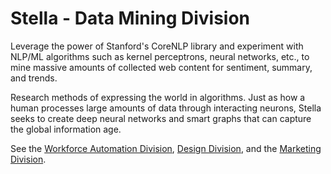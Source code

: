 ﻿# Stella - Data Mining Division

Leverage the power of Stanford's CoreNLP library and experiment with NLP/ML algorithms such as kernel perceptrons, neural networks, etc., to mine massive amounts of collected web content for sentiment, summary, and trends.

Research methods of expressing the world in algorithms. Just as how a human processes large amounts of data through interacting neurons, Stella seeks to create deep neural networks and smart graphs that can capture the global information age.

See the [Workforce Automation Division](https://dantetam.github.io/src/experiments/stella/index.html),  [Design Division](https://dantetam.github.io/src/design/dante_design.html), and the [Marketing Division](https://dantetam.github.io).